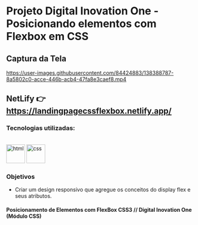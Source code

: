 # Projeto Digital Inovation One - Posicionando elementos com Flexbox em CSS


## Captura da Tela

https://user-images.githubusercontent.com/84424883/138388787-8a5802c0-acce-446b-acb4-47fa8e3caef8.mp4

## NetLify 👉https://landingpagecssflexbox.netlify.app/

### Tecnologias utilizadas:
<br>
<div style="display=inline-block">
  <img src="https://cdn.iconscout.com/icon/free/png-64/html5-2038876-1720089.png" alt="html"width="50px" height="50px"/>
  <img src="https://cdn.jsdelivr.net/gh/devicons/devicon/icons/css3/css3-original-wordmark.svg" alt="css" width="50px" height="50px"/> 
 </div>

### Objetivos
- Criar um design responsivo que agregue os conceitos do display flex e seus atributos.

#### Posicionamento de Elementos com FlexBox CSS3 // Digital Inovation One (Módulo CSS)
